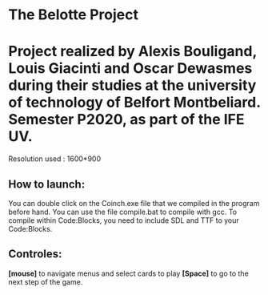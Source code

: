 # The Belotte Project
Project realized by Alexis Bouligand, Louis Giacinti and Oscar Dewasmes during their studies at the university of technology of Belfort Montbeliard. Semester P2020, as part of the IFE UV.
========

Resolution used : 1600*900


## How to launch:
You can double click on the Coinch.exe file that we compiled in the program before hand.
You  can use the file compile.bat to compile with gcc.
To compile within Code:Blocks, you need to include SDL and TTF to your Code:Blocks.


## Controles:
**[mouse]** to navigate menus and select cards to play
**[Space]** to go to the next step of the game.
